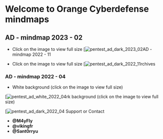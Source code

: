 # Welcome to Orange Cyberdefense mindmaps

## AD - mindmap 2023 - 02

- Click on the image to view full size
[![pentest_ad_dark_2023_02](pentest_ad_dark_2023_02.svg)AD - mindmap 2022 - 11

- Click on the image to view full size
[![pentest_ad_dark_2022_11](pentest_ad_dark_2022_11.svg)rchives

### AD - mindmap 2022 - 04
- White background (click on the image to view full size)

[![pentest_ad_white_2022_04](pentest_ad_2022_04.svg)rk background (click on the image to view full size)

[![pentest_ad_dark_2022_04](pentest_ad_dark_2022_04.svg) Support or Contact

- **@M4yFly**
- **@vikingfr**
- **@Sant0rryu**

